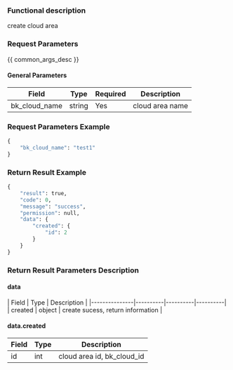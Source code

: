 ### Functional description

create cloud area

### Request Parameters

{{ common_args_desc }}

#### General Parameters

| Field                 |  Type      | Required	   |  Description       | 
|----------------------|------------|--------|-------------|
| bk_cloud_name  | string     | Yes     |    cloud area name |

### Request Parameters Example

``` python
{
	"bk_cloud_name": "test1"
}

```


### Return Result Example

```python
{
    "result": true,
    "code": 0,
    "message": "success",
    "permission": null,
    "data": {
        "created": {
            "id": 2
        }
    }
}
```

### Return Result Parameters Description

#### data

| Field                 |  Type    	   |  Description       | 
|---------------|----------|----------|----------|
| created      | object   |  create sucess, return information  |


#### data.created

| Field                 |  Type    	   |  Description       | 
|---------|--------|------------|
| id| int | cloud area id, bk_cloud_id |


